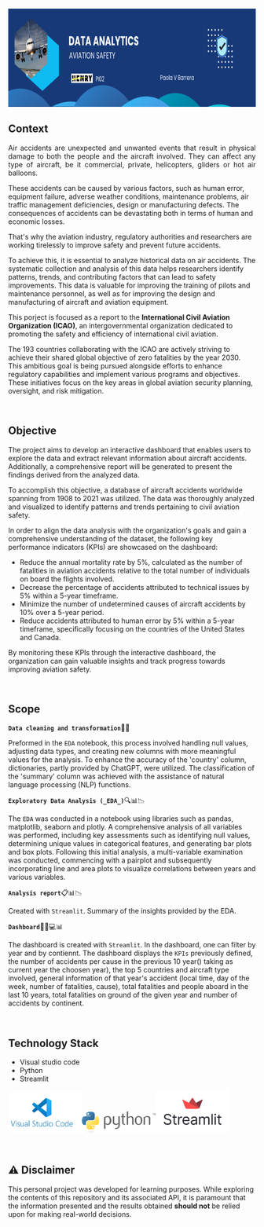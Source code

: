 <p align='center'>
<img src ="src/portada.png" height=200>
<p>

## **Context**

<p align="justify">
Air accidents are unexpected and unwanted events that result in physical damage to both the people and the aircraft involved. They can affect any type of aircraft, be it commercial, private, helicopters, gliders or hot air balloons.

These accidents can be caused by various factors, such as human error, equipment failure, adverse weather conditions, maintenance problems, air traffic management deficiencies, design or manufacturing defects. The consequences of accidents can be devastating both in terms of human and economic losses.

That's why the aviation industry, regulatory authorities and researchers are working tirelessly to improve safety and prevent future accidents.

To achieve this, it is essential to analyze historical data on air accidents. The systematic collection and analysis of this data helps researchers identify patterns, trends, and contributing factors that can lead to safety improvements. This data is valuable for improving the training of pilots and maintenance personnel, as well as for improving the design and manufacturing of aircraft and aviation equipment.

This porject is focused as a report to the **International Civil Aviation Organization (ICAO)**, an intergovernmental organization dedicated to promoting the safety and efficiency of international civil aviation.

The 193 countries collaborating with the ICAO are actively striving to achieve their shared global objective of zero fatalities by the year 2030. This ambitious goal is being pursued alongside efforts to enhance regulatory capabilities and implement various programs and objectives. These initiatives focus on the key areas in global aviation security planning, oversight, and risk mitigation.

</p>

<br/>

## **Objective**

The project aims to develop an interactive dashboard that enables users to explore the data and extract relevant information about aircraft accidents. Additionally, a comprehensive report will be generated to present the findings derived from the analyzed data.

To accomplish this objective, a database of aircraft accidents worldwide spanning from 1908 to 2021 was utilized. The data was thoroughly analyzed and visualized to identify patterns and trends pertaining to civil aviation safety.

In order to align the data analysis with the organization's goals and gain a comprehensive understanding of the dataset, the following key performance indicators (KPIs) are showcased on the dashboard:

+ Reduce the annual mortality rate by 5%, calculated as the number of fatalities in aviation accidents relative to the total number of individuals on board the flights involved.
+ Decrease the percentage of accidents attributed to technical issues by 5% within a 5-year timeframe.
+ Minimize the number of undetermined causes of aircraft accidents by 10% over a 5-year period.
+ Reduce accidents attributed to human error by 5% within a 5-year timeframe, specifically focusing on the countries of the United States and Canada.

By monitoring these KPIs through the interactive dashboard, the organization can gain valuable insights and track progress towards improving aviation safety.

<br/>

## **Scope**

**`Data cleaning and transformation`**🧼✨

Preformed in the `EDA` notebook, this process involved handling null values, adjusting data types, and creating new columns with more meaningful values for the analysis. To enhance the accuracy of the 'country' column, dictionaries, partly provided by ChatGPT, were utilized. The classification of the 'summary' column was achieved with the assistance of natural language processing (NLP) functions.

**`Exploratory Data Analysis (_EDA_)`**🔍📊📉

The `EDA` was conducted in a notebook using libraries such as pandas, matplotlib, seaborn and plotly. A comprehensive analysis of all variables was performed, including key assessments such as identifying null values, determining unique values in categorical features, and generating bar plots and box plots.
Following this initial analysis, a multi-variable examination was conducted, commencing with a pairplot and subsequently incorporating line and area plots to visualize correlations between years and various variables.

**`Analysis report`**📋📊📉

Created with `Streamlit`. Summary of the insights provided by the EDA.

**`Dashboard`**👩‍💼💻📊

The dashboard is created with `Streamlit`. In the dashboard, one can filter by year and by contiennt. The dashboard displays the `KPIs` previously defined, the number of accidents per cause in the previous 10 year() taking as current year the choosen year), the top 5 countries and aircraft type involved, general information of that year's accident (local time, day of the week, number of fatalities, cause), total fatalities and people aboard in the last 10 years, total fatalities on ground of the given year and number of accidents by continent.

<br/>

## **Technology Stack**

- Visual studio code
- Python
- Streamlit

<img src="src/vsc_logo.png" width="150"/><img src="src/python_logo.png" width="150"/><img src="src/streamlit_logo.png" width="150"/>

<br/>

## :warning: **Disclaimer** 

This personal project was developed for learning purposes. While exploring the contents of this repository and its associated API, it is paramount that the information presented and the results obtained **should not** be relied upon for making real-world decisions.

